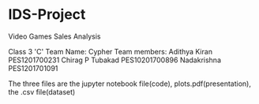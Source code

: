 # IDS-Project
Video Games Sales Analysis

Class 3 'C' 
Team Name: Cypher
Team members:
Adithya Kiran     PES1201700231
Chirag P Tubakad  PES10201700896
Nadakrishna       PES1201701091


The three files are the jupyter notebook file(code), plots.pdf(presentation), the .csv file(dataset)
